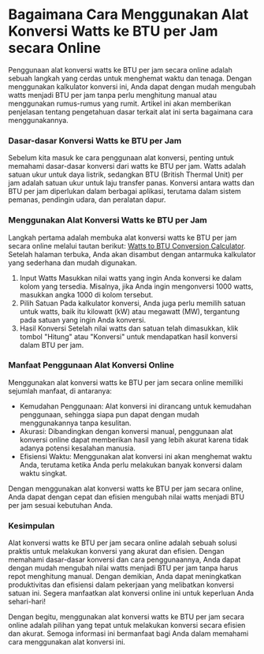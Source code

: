 Bagaimana Cara Menggunakan Alat Konversi Watts ke BTU per Jam secara Online
===========================================================================

Penggunaan alat konversi watts ke BTU per jam secara online adalah sebuah langkah yang cerdas untuk menghemat waktu dan tenaga. Dengan menggunakan kalkulator konversi ini, Anda dapat dengan mudah mengubah watts menjadi BTU per jam tanpa perlu menghitung manual atau menggunakan rumus-rumus yang rumit. Artikel ini akan memberikan penjelasan tentang pengetahuan dasar terkait alat ini serta bagaimana cara menggunakannya.

### Dasar-dasar Konversi Watts ke BTU per Jam

Sebelum kita masuk ke cara penggunaan alat konversi, penting untuk memahami dasar-dasar konversi dari watts ke BTU per jam. Watts adalah satuan ukur untuk daya listrik, sedangkan BTU (British Thermal Unit) per jam adalah satuan ukur untuk laju transfer panas. Konversi antara watts dan BTU per jam diperlukan dalam berbagai aplikasi, terutama dalam sistem pemanas, pendingin udara, dan peralatan dapur.

### Menggunakan Alat Konversi Watts ke BTU per Jam

Langkah pertama adalah membuka alat konversi watts ke BTU per jam secara online melalui tautan berikut: [Watts to BTU Conversion Calculator](https://www.onlinecalculatorsfree.com/id/convert/watts-to-btu.html). Setelah halaman terbuka, Anda akan disambut dengan antarmuka kalkulator yang sederhana dan mudah digunakan.

1. Input Watts Masukkan nilai watts yang ingin Anda konversi ke dalam kolom yang tersedia. Misalnya, jika Anda ingin mengonversi 1000 watts, masukkan angka 1000 di kolom tersebut.
2. Pilih Satuan Pada kalkulator konversi, Anda juga perlu memilih satuan untuk watts, baik itu kilowatt (kW) atau megawatt (MW), tergantung pada satuan yang ingin Anda konversi.
3. Hasil Konversi Setelah nilai watts dan satuan telah dimasukkan, klik tombol "Hitung" atau "Konversi" untuk mendapatkan hasil konversi dalam BTU per jam.

### Manfaat Penggunaan Alat Konversi Online

Menggunakan alat konversi watts ke BTU per jam secara online memiliki sejumlah manfaat, di antaranya:

- Kemudahan Penggunaan: Alat konversi ini dirancang untuk kemudahan penggunaan, sehingga siapa pun dapat dengan mudah menggunakannya tanpa kesulitan.
- Akurasi: Dibandingkan dengan konversi manual, penggunaan alat konversi online dapat memberikan hasil yang lebih akurat karena tidak adanya potensi kesalahan manusia.
- Efisiensi Waktu: Menggunakan alat konversi ini akan menghemat waktu Anda, terutama ketika Anda perlu melakukan banyak konversi dalam waktu singkat.

Dengan menggunakan alat konversi watts ke BTU per jam secara online, Anda dapat dengan cepat dan efisien mengubah nilai watts menjadi BTU per jam sesuai kebutuhan Anda.

### Kesimpulan

Alat konversi watts ke BTU per jam secara online adalah sebuah solusi praktis untuk melakukan konversi yang akurat dan efisien. Dengan memahami dasar-dasar konversi dan cara penggunaannya, Anda dapat dengan mudah mengubah nilai watts menjadi BTU per jam tanpa harus repot menghitung manual. Dengan demikian, Anda dapat meningkatkan produktivitas dan efisiensi dalam pekerjaan yang melibatkan konversi satuan ini. Segera manfaatkan alat konversi online ini untuk keperluan Anda sehari-hari!

Dengan begitu, menggunakan alat konversi watts ke BTU per jam secara online adalah pilihan yang tepat untuk melakukan konversi secara efisien dan akurat. Semoga informasi ini bermanfaat bagi Anda dalam memahami cara menggunakan alat konversi ini.